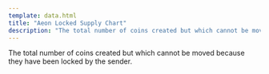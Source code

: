 ```yaml
---
template: data.html
title: "Aeon Locked Supply Chart"
description: "The total number of coins created but which cannot be moved because they have been locked by the sender."
---
```

The total number of coins created but which cannot be moved because they have been locked by the sender.
